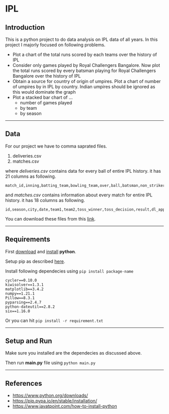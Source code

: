 # IPL

## Introduction
This is a python project to do data analysis on IPL data of all years. In this project I majorly focused on following problems.
* Plot a chart of the total runs scored by each teams over the history of IPL
* Consider only games played by Royal Challengers Bangalore. Now plot the total runs scored by every batsman playing for Royal Challengers Bangalore over the history of IPL
* Obtain a source for country of origin of umpires. Plot a chart of number of umpires by in IPL by country. Indian umpires should be ignored as this would dominate the graph
* Plot a stacked bar chart of ...
  * number of games played
  * by team
  * by season
  
***
## Data
For our project we have to comma saprated files.
1. deliveries.csv
2. matches.csv

where *deliveries.csv* contains data for every ball of entire IPL history. it has 21 columns as following.
```
match_id,inning,batting_team,bowling_team,over,ball,batsman,non_striker,bowler,is_super_over,wide_runs,bye_runs,legbye_runs,noball_runs,penalty_runs,batsman_runs,extra_runs,total_runs,player_dismissed,dismissal_kind,fielder
```

and *matches.csv* contains information about every match for entire IPL history. it has 18 columns as following.
```
id,season,city,date,team1,team2,toss_winner,toss_decision,result,dl_applied,winner,win_by_runs,win_by_wickets,player_of_match,venue,umpire1,umpire2,umpire3
```

You can download these files from this [link](https://www.kaggle.com/manasgarg/ipl/version/5).
***
## Requirements

First [download](https://www.python.org/downloads/) and [install](https://www.javatpoint.com/how-to-install-python) __python__.

Setup pip as described [here](https://pip.pypa.io/en/stable/installation/).

Install following dependecies using ```pip install package-name```
```
cycler==0.10.0
kiwisolver==1.3.1
matplotlib==3.4.2
numpy==1.21.1
Pillow==8.3.1
pyparsing==2.4.7
python-dateutil==2.8.2
six==1.16.0
```

Or you can hit ```pip install -r requirement.txt```

***
## Setup and Run
Make sure you installed are the dependecies as discussed above.

Then run __main.py__ file using ``` python main.py ```

***
## References

* https://www.python.org/downloads/
* https://pip.pypa.io/en/stable/installation/
* https://www.javatpoint.com/how-to-install-python

